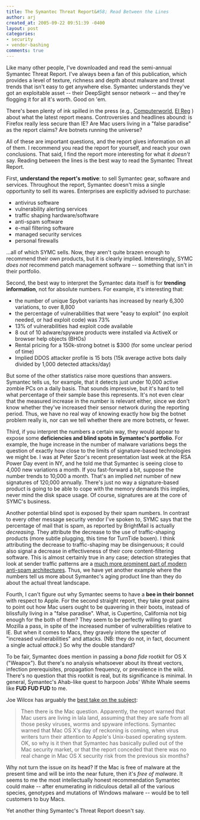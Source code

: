 ```yaml
---
title: The Symantec Threat Report&#58; Read Between the Lines
author: arj
created_at: 2005-09-22 09:51:39 -0400
layout: post
categories: 
- security
- vendor-bashing
comments: true
---
```


Like many other people, I've downloaded and read the semi-annual Symantec Threat Report. I've always been a fan of this publication, which provides a level of texture, richness and depth about malware and threat trends that isn't easy to get anywhere else. Symantec understands they've got an exploitable asset -- their DeepSight sensor network -- and they're flogging it for all it's worth. Good on 'em.

There's been plenty of ink spilled in the press (e.g., [Computerworld](http://www.computerworld.com/securitytopics/security/story/0,10801,104785,00.html), [El Reg](http://www.theregister.co.uk/2005/09/19/symantec_threat_report/) ) about what the latest report means. Controversies and headlines abound: is Firefox really less secure than IE? Are Mac users living in a "false paradise" as the report claims? Are botnets running the universe?

All of these are important questions, and the report gives information on all of them. I recommend you read the report for yourself, and reach your own conclusions. That said, I find the report more interesting for what it _doesn't_ say. Reading between the lines is the best way to read the Symantec Threat Report.

<!--more-->

First, __understand the report's motive__: to sell Symantec gear, software and services. Throughout the report, Symantec doesn't miss a single opportunity to sell its wares. Enterprises are explicitly advised to purchase:

* antivirus software
* vulnerability alerting services
* traffic shaping hardware/software
* anti-spam software
* e-mail filtering software
* managed security services
* personal firewalls

...all of which SYMC sells. Now, they aren't quite brazen enough to recommend their own products, but it is clearly implied. Interestingly, SYMC _does not_ recommend patch management software -- something that isn't in their portfolio. 

Second, the best way to interpret the Symantec data itself is for __trending information__, not for absolute numbers. For example, it's interesting that:

* the number of unique Spybot variants has increased by nearly 6,300 variations, to over 8,800
* the percentage of vulnerabilities that were "easy to exploit" (no exploit needed, or had exploit code) was 73%
* 13% of vulnerabilities had exploit code available
* 8 out of 10 adware/spyware products were installed via ActiveX or browser help objects (BHOs)
* Rental pricing for a 150k-strong botnet is $300 (for some unclear period of time)
* Implied DDOS attacker profile is 15 bots (15k average active bots daily divided by 1,000 detected attacks/day)

But some of the other statistics raise more questions than answers. Symantec tells us, for example, that it detects  just under 10,000 active zombie PCs on a daily basis. That sounds impressive, but it's hard to tell what percentage of their sample base this represents. It's not even clear that the measured increase in the number is relevant either, since we don't know whether they've increased their sensor network during the reporting period. Thus, we have no real way of knowing exactly how big the botnet problem really is, nor can we tell whether there are more botnets, or fewer. 

Third, if you interpret the numbers a certain way, they would appear to expose some __deficiencies and blind spots in Symantec's portfolio__. For example, the huge increase in the number of malware variations begs the question of exactly how close to the limits of signature-based technologies we might be. I was at Peter Szor's recent presentation last week at the RSA Power Day event in NY, and he told me that Symantec is seeing close to 4,000 new variations a month. If you fast-forward a bit, suppose the number  trends to 10,000 a month.  That's an implied _net_ number of new signatures of 120,000 annually. There's just no way a signature-based product is going to be able to cope with the memory demands this implies, never mind the disk space usage. Of course, signatures are at the core of SYMC's business. 

Another potential blind spot is exposed by their spam numbers. In contrast to every other message security vendor I've spoken to, SYMC says that the percentage of mail that is spam, as reported by BrightMail is actually _decreasing_. They attribute the decrease to the use of traffic-shaping products (more subtle plugging, this time for TurnTide boxen). I think attributing the decrease to traffic-shaping may be disingenuous; it could also signal a decrease in effectiveness of their core content-filtering software. This is almost certainly true in any case; detection strategies that look at sender traffic patterns are a [much more prominent part of modern anti-spam architectures](http://www.yankeegroup.com/public/research/author_page.jsp?ID=E6175864177D44AD). Thus, we have yet another example where the numbers tell us more about Symantec's aging product line than they do about the actual threat landscape.

Fourth, I can't figure out why Symantec seems to have a __bee in their bonnet__ with respect to Apple. For the second straight report, they take great pains to point out how Mac users ought to be quavering in their boots, instead of blissfully living in a "false paradise". What, is Cupertino, California not big enough for the both of them? They seem to be perfectly willing to grant Mozilla a pass, in spite of the increased number of vulnerabilities relative to IE. But when it comes to Macs, they gravely intone the specter of "increased vulnerabilities" and attacks. (NB: they do not, in fact, document a single actual _attack_.) So why the double standard?

To be fair, Symantec does mention in passing a _bona fide_ rootkit for OS X ("Weapox"). But there's no analysis whatsoever about its threat vectors, infection prerequisites, propagation frequency, or prevalence in the wild. There's no question that this rootkit is real, but its significance is minimal. In general, Symantec's Ahab-like quest to harpoon Jobs' White Whale seems like __FUD FUD FUD__ to me.

Joe Wilcox has arguably the [best take on the subject](http://www.microsoftmonitor.com/archives/010615.html):

> Then there is the Mac question. Apparently, the report warned that Mac users are living in lala land, assuming that they are safe from all those pesky viruses, worms and spyware infections. Symantec warned that Mac OS X's day of reckoning is coming, when virus writers turn their attention to Apple's Unix-based operating system. OK, so why is it then that Symantec has basically pulled out of the Mac security market, or that the report conceded that there was no real change in Mac OS X security risk from the previous six months?

Why not turn the issue on its head? If the Mac is free of malware at the present time and will be into the near future, then it's _free of malware_. It seems to me the most intellectually honest recommendation Symantec could make -- after enumerating in ridiculous detail all of the various species, genotypes and mutations of Windows malware -- would be to tell customers to buy Macs.

Yet another thing Symantec's Threat Report doesn't say.
